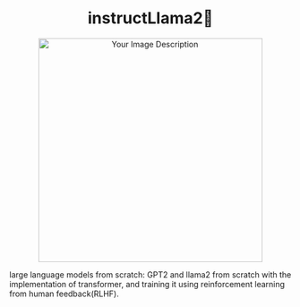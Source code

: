 <h1 align="center">instructLlama2🦙</h1>


<p align="center">
  <img src="https://github.com/Esmail-ibraheem/FeedbackTransformer/blob/main/llama2.jpg" alt="Your Image Description" width="400" height=400">
</p>

large language models from scratch: GPT2 and llama2 from scratch with the implementation of transformer, and training it using reinforcement learning from human feedback(RLHF).
